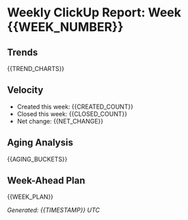 # Weekly ClickUp Report: Week {{WEEK_NUMBER}}

## Trends

{{TREND_CHARTS}}

## Velocity

- Created this week: {{CREATED_COUNT}}
- Closed this week: {{CLOSED_COUNT}}
- Net change: {{NET_CHANGE}}

## Aging Analysis

{{AGING_BUCKETS}}

## Week-Ahead Plan

{{WEEK_PLAN}}

*Generated: {{TIMESTAMP}} UTC*

